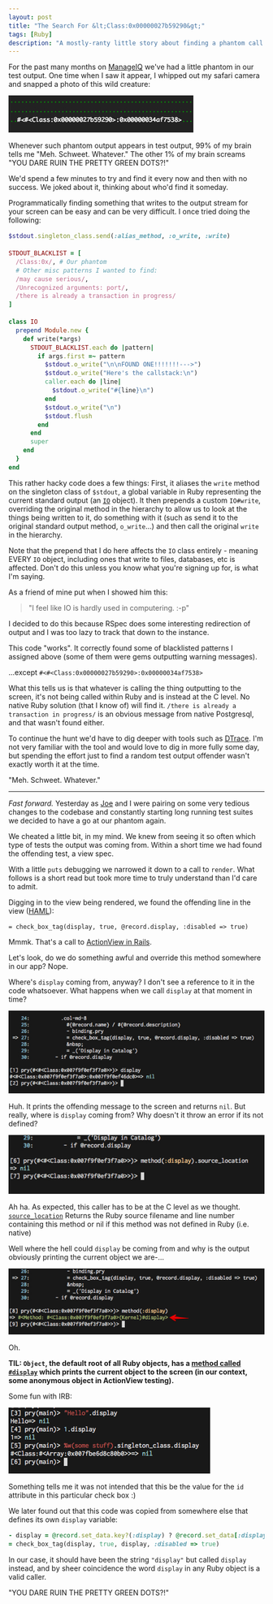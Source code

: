 ```yaml
---
layout: post
title: "The Search For &lt;Class:0x00000027b59290&gt;"
tags: [Ruby]
description: "A mostly-ranty little story about finding a phantom call messing up all the pretty green dots in our test output."
---
```


For the past many months on [ManageIQ][1] we've had a little phantom in our
test output. One time when I saw it appear, I whipped out my safari camera and
snapped a photo of this wild creature:

![The creature in its natural environment](../images/posts/ssl5u.jpg)

Whenever such phantom output appears in test output, 99% of my brain tells me
"Meh. Schweet. Whatever." The other 1% of my brain screams "YOU DARE RUIN THE
PRETTY GREEN DOTS?!"

We'd spend a few minutes to try and find it every now and then with no success.
We joked about it, thinking about who'd find it someday.

Programmatically finding something that writes to the output stream for your
screen can be easy and can be very difficult. I once tried doing the following:

```ruby
$stdout.singleton_class.send(:alias_method, :o_write, :write)

STDOUT_BLACKLIST = [
  /Class:0x/, # Our phantom
  # Other misc patterns I wanted to find:
  /may cause serious/,
  /Unrecognized arguments: port/,
  /there is already a transaction in progress/
]

class IO
  prepend Module.new {
    def write(*args)
      STDOUT_BLACKLIST.each do |pattern|
        if args.first =~ pattern
          $stdout.o_write("\n\nFOUND ONE!!!!!!!--->")
          $stdout.o_write("Here's the callstack:\n")
          caller.each do |line|
            $stdout.o_write("#{line}\n")
          end
          $stdout.o_write("\n")
          $stdout.flush
        end
      end
      super
    end
  }
end
```

This rather hacky code does a few things: First, it aliases the `write` method
on the singleton class of `$stdout`, a global variable in Ruby representing the
current standard output (an [`IO`][4] object). It then prepends a custom
`IO#write`, overriding the original method in the hierarchy to allow us to look
at the things being written to it, do something with it (such as send it to the
original standard output method, `o_write`...) and then call the original
`write` in the hierarchy.

Note that the prepend that I do here affects the `IO` class entirely - meaning
EVERY `IO` object, including ones that write to files, databases, etc is
affected. Don't do this unless you know what you're signing up for, is what I'm
saying.

As a friend of mine put when I showed him this:

> "I feel like IO is hardly used in computering. :-p"

I decided to do this because RSpec does some interesting redirection of output
and I was too lazy to track that down to the instance.

This code "works". It correctly found some of blacklisted patterns I assigned
above (some of them were gems outputting warning messages).

...except `#<#<Class:0x00000027b59290>:0x00000034af7538>`

What this tells us is that whatever is calling the thing outputting to the
screen, it's not being called within Ruby and is instead at the C level. No
native Ruby solution (that I know of) will find it. `/there is already a
transaction in progress/` is an obvious message from native Postgresql, and
that wasn't found either.

To continue the hunt we'd have to dig deeper with tools such as [DTrace][5].
I'm not very familiar with the tool and would love to dig in more fully some
day, but spending the effort just to find a random test output offender wasn't
exactly worth it at the time.

"Meh. Schweet. Whatever."

---

_Fast forward._ Yesterday as [Joe][2] and I were pairing on some very tedious changes to the
codebase and constantly starting long running test suites we decided to have a
go at our phantom again.

We cheated a little bit, in my mind. We knew from seeing it so often which type
of tests the output was coming from. Within a short time we had found the
offending test, a view spec.

With a little `puts` debugging we narrowed it down to a call to `render`. What
follows is a short read but took more time to truly understand than
I'd care to admit.

Digging in to the view being rendered, we found the offending line in the view
([HAML][3]):

```haml
= check_box_tag(display, true, @record.display, :disabled => true)
```

Mmmk. That's a call to [ActionView in Rails][6].

Let's look, do we do something awful and override this method somewhere in our app? Nope.

Where's `display` coming from, anyway? I don't see a reference to it in the code whatsoever.
What happens when we call `display` at that moment in time?

![](../images/posts/kcs5v.jpg)

Huh. It prints the offending message to the screen and returns `nil`. But
really, where is `display` coming from? Why doesn't it throw an error if its
not defined?

![](../images/posts/0l4ps.jpg)

Ah ha. As expected, this caller has to be at the C level as we thought.
[`source_location`][8] Returns the Ruby source filename and line number containing
this method or nil if this method was not defined in Ruby (i.e. native)

Well where the hell could `display` be coming from and why is the output obviously printing the current object we are-...

![](../images/posts/fpb9i.jpg)


Oh.

**TIL: `Object`, the default root of all Ruby objects, has a [method called
`#display`][7] which prints the current object to the screen (in our context, some
anonymous object in ActionView testing).**

Some fun with IRB:

![](../images/posts/97dpz.jpg)


Something tells me it was not intended that this be the value for the `id` attribute in this particular check box :)

We later found out that this code was copied from somewhere else that defines its own `display` variable:

```ruby
- display = @record.set_data.key?(:display) ? @record.set_data[:display] : true
= check_box_tag(display, true, display, :disabled => true)
```

In our case, it should have been the string `"display"` but called `display`
instead, and by sheer coincidence the word `display` in any Ruby object is a
valid caller.

"YOU DARE RUIN THE PRETTY GREEN DOTS?!"

[1]: http://manageiq.org/
[2]: https://twitter.com/jrafanie
[3]: http://haml.info/
[4]: http://ruby-doc.org/core-2.3.1/IO.html
[5]: http://dtrace.org/blogs/about/
[6]: http://api.rubyonrails.org/v5.0.0/classes/ActionView.html
[7]: http://ruby-doc.org/core-2.3.1/Object.html#method-i-display
[8]: http://ruby-doc.org/core-2.3.1/Method.html#method-i-source_location
